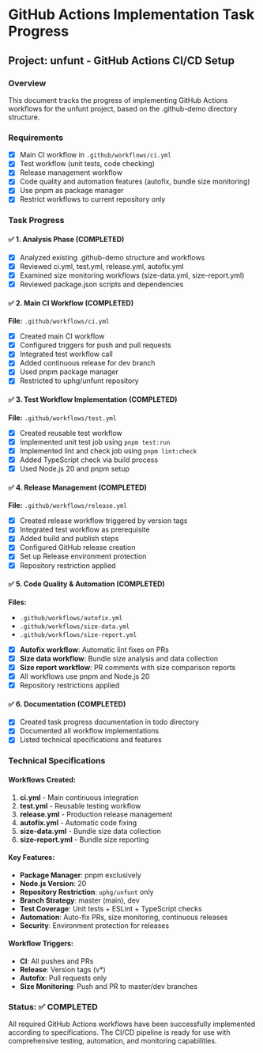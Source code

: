 # GitHub Actions Implementation Task Progress

## Project: unfunt - GitHub Actions CI/CD Setup

### Overview
This document tracks the progress of implementing GitHub Actions workflows for the unfunt project, based on the .github-demo directory structure.

### Requirements
- [x] Main CI workflow in `.github/workflows/ci.yml`
- [x] Test workflow (unit tests, code checking)
- [x] Release management workflow
- [x] Code quality and automation features (autofix, bundle size monitoring)
- [x] Use pnpm as package manager
- [x] Restrict workflows to current repository only

### Task Progress

#### ✅ 1. Analysis Phase (COMPLETED)
- [x] Analyzed existing .github-demo structure and workflows
- [x] Reviewed ci.yml, test.yml, release.yml, autofix.yml
- [x] Examined size monitoring workflows (size-data.yml, size-report.yml)
- [x] Reviewed package.json scripts and dependencies

#### ✅ 2. Main CI Workflow (COMPLETED)
**File:** `.github/workflows/ci.yml`
- [x] Created main CI workflow
- [x] Configured triggers for push and pull requests
- [x] Integrated test workflow call
- [x] Added continuous release for dev branch
- [x] Used pnpm package manager
- [x] Restricted to uphg/unfunt repository

#### ✅ 3. Test Workflow Implementation (COMPLETED)
**File:** `.github/workflows/test.yml`
- [x] Created reusable test workflow
- [x] Implemented unit test job using `pnpm test:run`
- [x] Implemented lint and check job using `pnpm lint:check`
- [x] Added TypeScript check via build process
- [x] Used Node.js 20 and pnpm setup

#### ✅ 4. Release Management (COMPLETED)
**File:** `.github/workflows/release.yml`
- [x] Created release workflow triggered by version tags
- [x] Integrated test workflow as prerequisite
- [x] Added build and publish steps
- [x] Configured GitHub release creation
- [x] Set up Release environment protection
- [x] Repository restriction applied

#### ✅ 5. Code Quality & Automation (COMPLETED)
**Files:** 
- `.github/workflows/autofix.yml`
- `.github/workflows/size-data.yml`
- `.github/workflows/size-report.yml`

- [x] **Autofix workflow**: Automatic lint fixes on PRs
- [x] **Size data workflow**: Bundle size analysis and data collection
- [x] **Size report workflow**: PR comments with size comparison reports
- [x] All workflows use pnpm and Node.js 20
- [x] Repository restrictions applied

#### ✅ 6. Documentation (COMPLETED)
- [x] Created task progress documentation in todo directory
- [x] Documented all workflow implementations
- [x] Listed technical specifications and features

### Technical Specifications

#### Workflows Created:
1. **ci.yml** - Main continuous integration
2. **test.yml** - Reusable testing workflow
3. **release.yml** - Production release management
4. **autofix.yml** - Automatic code fixing
5. **size-data.yml** - Bundle size data collection
6. **size-report.yml** - Bundle size reporting

#### Key Features:
- **Package Manager**: pnpm exclusively
- **Node.js Version**: 20
- **Repository Restriction**: `uphg/unfunt` only
- **Branch Strategy**: master (main), dev
- **Test Coverage**: Unit tests + ESLint + TypeScript checks
- **Automation**: Auto-fix PRs, size monitoring, continuous releases
- **Security**: Environment protection for releases

#### Workflow Triggers:
- **CI**: All pushes and PRs
- **Release**: Version tags (v*)
- **Autofix**: Pull requests only
- **Size Monitoring**: Push and PR to master/dev branches

### Status: ✅ COMPLETED
All required GitHub Actions workflows have been successfully implemented according to specifications. The CI/CD pipeline is ready for use with comprehensive testing, automation, and monitoring capabilities.